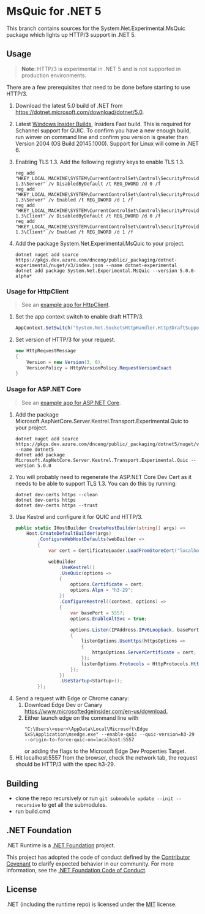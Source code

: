 # MsQuic for .NET 5

This branch contains sources for the System.Net.Experimental.MsQuic package which lights up HTTP/3 support in .NET 5.

## Usage

> **Note**: HTTP/3 is experimental in .NET 5 and is not supported in production environments.

There are a few prerequisites that need to be done before starting to use HTTP/3.

1. Download the latest 5.0 build of .NET from <https://dotnet.microsoft.com/download/dotnet/5.0>.
2. Latest [Windows Insider Builds](https://insider.windows.com/en-us/), Insiders Fast build. This is required for Schannel support for QUIC.
    To confirm you have a new enough build, run winver on command line and confirm you version is greater than Version 2004 (OS Build 20145.1000).
    Support for Linux will come in .NET 6.
3. Enabling TLS 1.3. Add the following registry keys to enable TLS 1.3.

    ```
    reg add "HKEY_LOCAL_MACHINE\SYSTEM\CurrentControlSet\Control\SecurityProviders\SCHANNEL\Protocols\TLS 1.3\Server" /v DisabledByDefault /t REG_DWORD /d 0 /f
    reg add "HKEY_LOCAL_MACHINE\SYSTEM\CurrentControlSet\Control\SecurityProviders\SCHANNEL\Protocols\TLS 1.3\Server" /v Enabled /t REG_DWORD /d 1 /f
    reg add "HKEY_LOCAL_MACHINE\SYSTEM\CurrentControlSet\Control\SecurityProviders\SCHANNEL\Protocols\TLS 1.3\Client" /v DisabledByDefault /t REG_DWORD /d 0 /f
    reg add "HKEY_LOCAL_MACHINE\SYSTEM\CurrentControlSet\Control\SecurityProviders\SCHANNEL\Protocols\TLS 1.3\Client" /v Enabled /t REG_DWORD /d 1 /f
    ```
4. Add the package System.Net.Experimental.MsQuic to your project.
    ```
    dotnet nuget add source https://pkgs.dev.azure.com/dnceng/public/_packaging/dotnet-experimental/nuget/v3/index.json --name dotnet-experimental
    dotnet add package System.Net.Experimental.MsQuic --version 5.0.0-alpha*
    ```

### Usage for HttpClient

> See an [example app for HttpClient](examples/client/).

1. Set the app context switch to enable draft HTTP/3.
    ```c#
    AppContext.SetSwitch("System.Net.SocketsHttpHandler.Http3DraftSupport", isEnabled: true);
    ```
2. Set version of HTTP/3 for your request.
    ```c#
    new HttpRequestMessage
    {
        Version = new Version(3, 0),
        VersionPolicy = HttpVersionPolicy.RequestVersionExact
    }
    ```

### Usage for ASP.NET Core

> See an [example app for ASP.NET Core](examples/server/).

1. Add the package Microsoft.AspNetCore.Server.Kestrel.Transport.Experimental.Quic to your project.
    ```
    dotnet nuget add source https://pkgs.dev.azure.com/dnceng/public/_packaging/dotnet5/nuget/v3/index.json --name dotnet5
    dotnet add package Microsoft.AspNetCore.Server.Kestrel.Transport.Experimental.Quic --version 5.0.0
    ```
2. You will probably need to regenerate the ASP.NET Core Dev Cert as it needs to be able to support TLS 1.3. You can do this by running:
    ```
    dotnet dev-certs https --clean
    dotnet dev-certs https
    dotnet dev-certs https --trust
    ```
3. Use Kestrel and configure it for QUIC and HTTP/3.
    ```c#
    public static IHostBuilder CreateHostBuilder(string[] args) =>
        Host.CreateDefaultBuilder(args)
            .ConfigureWebHostDefaults(webBuilder =>
            {
                var cert = CertificateLoader.LoadFromStoreCert("localhost", StoreName.My.ToString(), StoreLocation.CurrentUser, false);

                webBuilder
                    .UseKestrel()
                    .UseQuic(options =>
                    {
                        options.Certificate = cert;
                        options.Alpn = "h3-29";
                    })
                    .ConfigureKestrel((context, options) =>
                    {
                        var basePort = 5557;
                        options.EnableAltSvc = true;

                        options.Listen(IPAddress.IPv6Loopback, basePort, listenOptions =>
                        {
                            listenOptions.UseHttps(httpsOptions =>
                            {
                                httpsOptions.ServerCertificate = cert;
                            });
                            listenOptions.Protocols = HttpProtocols.Http1AndHttp2AndHttp3;
                        });
                    })
                    .UseStartup<Startup>();
            });
    ```
4. Send a request with Edge or Chrome canary:
    1. Download Edge Dev or Canary <https://www.microsoftedgeinsider.com/en-us/download.>
    2. Either launch edge on the command line with
        ```text
        "C:\Users\<user>\AppData\Local\Microsoft\Edge SxS\Application\msedge.exe" --enable-quic --quic-version=h3-29 --origin-to-force-quic-on=localhost:5557
        ```
       or adding the flags to the Microsoft Edge Dev Properties Target.
3. Hit localhost:5557 from the browser, check the network tab, the request should be HTTP/3 with the spec h3-29.

## Building

- clone the repo recursively or run `git submodule update --init --recursive` to get all the submodules.
- run build.cmd

## .NET Foundation

.NET Runtime is a [.NET Foundation](https://www.dotnetfoundation.org/projects) project.

This project has adopted the code of conduct defined by the [Contributor Covenant](http://contributor-covenant.org/) to clarify expected behavior in our community. For more information, see the [.NET Foundation Code of Conduct](http://www.dotnetfoundation.org/code-of-conduct).

## License

.NET (including the runtime repo) is licensed under the [MIT](LICENSE.TXT) license.
